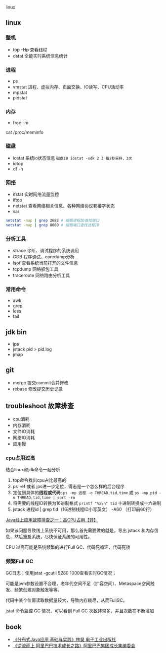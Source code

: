 linux

## linux
### 整机
* top -Hp 查看线程
* dstat 全能实时系统信息统计

### 进程
* ps
* vmstat 进程、虚拟内存、页面交换、IO读写、CPU活动率
* mpstat
* pidstat

### 内存
* free -m

cat /proc/meminfo

### 磁盘
* iostat 系统io状态信息 `磁盘IO iostat -xdk 2 3 每2秒采样，3次`
* iotop
* df -h

### 网络
* ifstat 实时网络流量监控
* iftop 
* netstat 查看网络相关信息、各种网络协议套接字状态
* sar

```sh
netstat -nap | grep 2682 # 根据进程ID查找端口
netstat -nap | grep 8080 # 根据端口查找进程ID
```

### 分析工具
* strace 诊断、调试程序的系统调用
* GDB 程序调试、coredump分析
* lsof 查看系统当前打开的文件信息
* tcpdump 网络抓包工具
* traceroute 网络路由分析工具

### 常用命令
* awk
* grep
* less
* tail

## jdk bin
* jps
* jstack pid > pid.log
* jmap 

## git
* merge 提交commit合并修改
* rebase 修改提交历史记录 

## troubleshoot 故障排查
* cpu消耗
* 内存消耗
* 文件IO消耗
* 网络IO消耗
* 应用慢

### cpu占用过高
结合linux和jdk命令一起分析
1. top命令找出cpu占比最高的
2. ps -ef 或者 jps进一步定位，得志是一个怎么样的后台程序
3. 定位到具体的**线程或代码**; `ps -mp 进程 -o THREAD,tid,time` 或 `ps -mp pid -o THREAD,tid,time | sort -rn `
4. 将需要的线程ID转换为16进制格式 `printf "%x\n" tid` 十进制转换成十六进制
5. jstack 进程id | grep tid（16进制线程ID小写英文） -A60 （打印前60行）

[Java线上应用故障排查之一：高CPU占用【转】](http://www.linuxhot.com/java-cpu-used-high.html)

如果该问题导致线上系统不可用，那么首先需要做的就是，导出 jstack 和内存信息，然后重启系统，尽快保证系统的可用性。

CPU 过高可能是系统频繁的进行Full GC、代码死循环、代码死锁

### 频繁Full GC
GC日志；使用jstat -gcutil 5280 1000查看实时GC情况；

可能是jvm参数设置不合理，老年代空间不足（扩容空间）、Metaspace空间触发、频繁创建对象触发等等。

代码中某个位置读取数据量较大，导致内存耗尽，从而FullGC。

jstat 命令监控 GC 情况，可以看到 Full GC 次数非常多，并且次数在不断增加


## book
* [《分布式Java应用 基础与实践》林昊 电子工业出版社](/docs/99-book/notes/30-distributed/分布式Java应用.md)
* [《逆流而上 阿里巴巴技术成长之路》阿里巴巴集团成长集编委会](/docs/99-book/notes/40-architecture/逆流而上.md)
